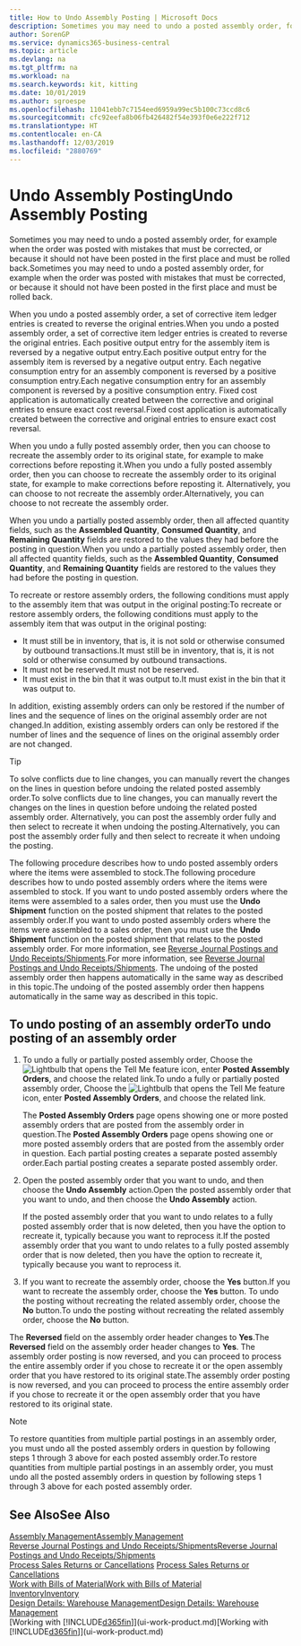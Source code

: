 ```yaml
---
title: How to Undo Assembly Posting | Microsoft Docs
description: Sometimes you may need to undo a posted assembly order, for example when the order was posted with mistakes that must be corrected, or because it should not have been posted in the first place and must be rolled back.
author: SorenGP
ms.service: dynamics365-business-central
ms.topic: article
ms.devlang: na
ms.tgt_pltfrm: na
ms.workload: na
ms.search.keywords: kit, kitting
ms.date: 10/01/2019
ms.author: sgroespe
ms.openlocfilehash: 11041ebb7c7154eed6959a99ec5b100c73ccd8c6
ms.sourcegitcommit: cfc92eefa8b06fb426482f54e393f0e6e222f712
ms.translationtype: HT
ms.contentlocale: en-CA
ms.lasthandoff: 12/03/2019
ms.locfileid: "2880769"
---
```

# <a name="undo-assembly-posting"></a><span data-ttu-id="0cfed-103">Undo Assembly Posting</span><span class="sxs-lookup"><span data-stu-id="0cfed-103">Undo Assembly Posting</span></span>
<span data-ttu-id="0cfed-104">Sometimes you may need to undo a posted assembly order, for example when the order was posted with mistakes that must be corrected, or because it should not have been posted in the first place and must be rolled back.</span><span class="sxs-lookup"><span data-stu-id="0cfed-104">Sometimes you may need to undo a posted assembly order, for example when the order was posted with mistakes that must be corrected, or because it should not have been posted in the first place and must be rolled back.</span></span>

<span data-ttu-id="0cfed-105">When you undo a posted assembly order, a set of corrective item ledger entries is created to reverse the original entries.</span><span class="sxs-lookup"><span data-stu-id="0cfed-105">When you undo a posted assembly order, a set of corrective item ledger entries is created to reverse the original entries.</span></span> <span data-ttu-id="0cfed-106">Each positive output entry for the assembly item is reversed by a negative output entry.</span><span class="sxs-lookup"><span data-stu-id="0cfed-106">Each positive output entry for the assembly item is reversed by a negative output entry.</span></span> <span data-ttu-id="0cfed-107">Each negative consumption entry for an assembly component is reversed by a positive consumption entry.</span><span class="sxs-lookup"><span data-stu-id="0cfed-107">Each negative consumption entry for an assembly component is reversed by a positive consumption entry.</span></span> <span data-ttu-id="0cfed-108">Fixed cost application is automatically created between the corrective and original entries to ensure exact cost reversal.</span><span class="sxs-lookup"><span data-stu-id="0cfed-108">Fixed cost application is automatically created between the corrective and original entries to ensure exact cost reversal.</span></span>  

<span data-ttu-id="0cfed-109">When you undo a fully posted assembly order, then you can choose to recreate the assembly order to its original state, for example to make corrections before reposting it.</span><span class="sxs-lookup"><span data-stu-id="0cfed-109">When you undo a fully posted assembly order, then you can choose to recreate the assembly order to its original state, for example to make corrections before reposting it.</span></span> <span data-ttu-id="0cfed-110">Alternatively, you can choose to not recreate the assembly order.</span><span class="sxs-lookup"><span data-stu-id="0cfed-110">Alternatively, you can choose to not recreate the assembly order.</span></span>  

<span data-ttu-id="0cfed-111">When you undo a partially posted assembly order, then all affected quantity fields, such as the **Assembled Quantity**, **Consumed Quantity**, and **Remaining Quantity** fields are restored to the values they had before the posting in question.</span><span class="sxs-lookup"><span data-stu-id="0cfed-111">When you undo a partially posted assembly order, then all affected quantity fields, such as the **Assembled Quantity**, **Consumed Quantity**, and **Remaining Quantity** fields are restored to the values they had before the posting in question.</span></span>  

<span data-ttu-id="0cfed-112">To recreate or restore assembly orders, the following conditions must apply to the assembly item that was output in the original posting:</span><span class="sxs-lookup"><span data-stu-id="0cfed-112">To recreate or restore assembly orders, the following conditions must apply to the assembly item that was output in the original posting:</span></span>  

-   <span data-ttu-id="0cfed-113">It must still be in inventory, that is, it is not sold or otherwise consumed by outbound transactions.</span><span class="sxs-lookup"><span data-stu-id="0cfed-113">It must still be in inventory, that is, it is not sold or otherwise consumed by outbound transactions.</span></span>  
-   <span data-ttu-id="0cfed-114">It must not be reserved.</span><span class="sxs-lookup"><span data-stu-id="0cfed-114">It must not be reserved.</span></span>  
-   <span data-ttu-id="0cfed-115">It must exist in the bin that it was output to.</span><span class="sxs-lookup"><span data-stu-id="0cfed-115">It must exist in the bin that it was output to.</span></span>  

<span data-ttu-id="0cfed-116">In addition, existing assembly orders can only be restored if the number of lines and the sequence of lines on the original assembly order are not changed.</span><span class="sxs-lookup"><span data-stu-id="0cfed-116">In addition, existing assembly orders can only be restored if the number of lines and the sequence of lines on the original assembly order are not changed.</span></span>  

> [!TIP]  
>  <span data-ttu-id="0cfed-117">To solve conflicts due to line changes, you can manually revert the changes on the lines in question before undoing the related posted assembly order.</span><span class="sxs-lookup"><span data-stu-id="0cfed-117">To solve conflicts due to line changes, you can manually revert the changes on the lines in question before undoing the related posted assembly order.</span></span> <span data-ttu-id="0cfed-118">Alternatively, you can post the assembly order fully and then select to recreate it when undoing the posting.</span><span class="sxs-lookup"><span data-stu-id="0cfed-118">Alternatively, you can post the assembly order fully and then select to recreate it when undoing the posting.</span></span>  

<span data-ttu-id="0cfed-119">The following procedure describes how to undo posted assembly orders where the items were assembled to stock.</span><span class="sxs-lookup"><span data-stu-id="0cfed-119">The following procedure describes how to undo posted assembly orders where the items were assembled to stock.</span></span> <span data-ttu-id="0cfed-120">If you want to undo posted assembly orders where the items were assembled to a sales order, then you must use the **Undo Shipment** function on the posted shipment that relates to the posted assembly order.</span><span class="sxs-lookup"><span data-stu-id="0cfed-120">If you want to undo posted assembly orders where the items were assembled to a sales order, then you must use the **Undo Shipment** function on the posted shipment that relates to the posted assembly order.</span></span> <span data-ttu-id="0cfed-121">For more information, see [Reverse Journal Postings and Undo Receipts/Shipments](finance-how-reverse-journal-posting.md).</span><span class="sxs-lookup"><span data-stu-id="0cfed-121">For more information, see [Reverse Journal Postings and Undo Receipts/Shipments](finance-how-reverse-journal-posting.md).</span></span> <span data-ttu-id="0cfed-122">The undoing of the posted assembly order then happens automatically in the same way as described in this topic.</span><span class="sxs-lookup"><span data-stu-id="0cfed-122">The undoing of the posted assembly order then happens automatically in the same way as described in this topic.</span></span>  

## <a name="to-undo-posting-of-an-assembly-order"></a><span data-ttu-id="0cfed-123">To undo posting of an assembly order</span><span class="sxs-lookup"><span data-stu-id="0cfed-123">To undo posting of an assembly order</span></span>  
1.  <span data-ttu-id="0cfed-124">To undo a fully or partially posted assembly order, Choose the ![Lightbulb that opens the Tell Me feature](media/ui-search/search_small.png "Tell me what you want to do") icon, enter **Posted Assembly Orders**, and choose the related link.</span><span class="sxs-lookup"><span data-stu-id="0cfed-124">To undo a fully or partially posted assembly order, Choose the ![Lightbulb that opens the Tell Me feature](media/ui-search/search_small.png "Tell me what you want to do") icon, enter **Posted Assembly Orders**, and choose the related link.</span></span>  

    <span data-ttu-id="0cfed-125">The **Posted Assembly Orders** page opens showing one or more posted assembly orders that are posted from the assembly order in question.</span><span class="sxs-lookup"><span data-stu-id="0cfed-125">The **Posted Assembly Orders** page opens showing one or more posted assembly orders that are posted from the assembly order in question.</span></span> <span data-ttu-id="0cfed-126">Each partial posting creates a separate posted assembly order.</span><span class="sxs-lookup"><span data-stu-id="0cfed-126">Each partial posting creates a separate posted assembly order.</span></span>  
2.  <span data-ttu-id="0cfed-127">Open the posted assembly order that you want to undo, and then choose the **Undo Assembly** action.</span><span class="sxs-lookup"><span data-stu-id="0cfed-127">Open the posted assembly order that you want to undo, and then choose the **Undo Assembly** action.</span></span>  

    <span data-ttu-id="0cfed-128">If the posted assembly order that you want to undo relates to a fully posted assembly order that is now deleted, then you have the option to recreate it, typically because you want to reprocess it.</span><span class="sxs-lookup"><span data-stu-id="0cfed-128">If the posted assembly order that you want to undo relates to a fully posted assembly order that is now deleted, then you have the option to recreate it, typically because you want to reprocess it.</span></span>  
3.  <span data-ttu-id="0cfed-129">If you want to recreate the assembly order, choose the **Yes** button.</span><span class="sxs-lookup"><span data-stu-id="0cfed-129">If you want to recreate the assembly order, choose the **Yes** button.</span></span> <span data-ttu-id="0cfed-130">To undo the posting without recreating the related assembly order, choose the **No** button.</span><span class="sxs-lookup"><span data-stu-id="0cfed-130">To undo the posting without recreating the related assembly order, choose the **No** button.</span></span>  

<span data-ttu-id="0cfed-131">The **Reversed** field on the assembly order header changes to **Yes**.</span><span class="sxs-lookup"><span data-stu-id="0cfed-131">The **Reversed** field on the assembly order header changes to **Yes**.</span></span> <span data-ttu-id="0cfed-132">The assembly order posting is now reversed, and you can proceed to process the entire assembly order if you chose to recreate it or the open assembly order that you have restored to its original state.</span><span class="sxs-lookup"><span data-stu-id="0cfed-132">The assembly order posting is now reversed, and you can proceed to process the entire assembly order if you chose to recreate it or the open assembly order that you have restored to its original state.</span></span>  

> [!NOTE]  
>  <span data-ttu-id="0cfed-133">To restore quantities from multiple partial postings in an assembly order, you must undo all the posted assembly orders in question by following steps 1 through 3 above for each posted assembly order.</span><span class="sxs-lookup"><span data-stu-id="0cfed-133">To restore quantities from multiple partial postings in an assembly order, you must undo all the posted assembly orders in question by following steps 1 through 3 above for each posted assembly order.</span></span>  

## <a name="see-also"></a><span data-ttu-id="0cfed-134">See Also</span><span class="sxs-lookup"><span data-stu-id="0cfed-134">See Also</span></span>  
[<span data-ttu-id="0cfed-135">Assembly Management</span><span class="sxs-lookup"><span data-stu-id="0cfed-135">Assembly Management</span></span>](assembly-assemble-items.md)  
[<span data-ttu-id="0cfed-136">Reverse Journal Postings and Undo Receipts/Shipments</span><span class="sxs-lookup"><span data-stu-id="0cfed-136">Reverse Journal Postings and Undo Receipts/Shipments</span></span>](finance-how-reverse-journal-posting.md)  
<span data-ttu-id="0cfed-137">[Process Sales Returns or Cancellations](sales-how-process-sales-returns-cancellations.md)  </span><span class="sxs-lookup"><span data-stu-id="0cfed-137">[Process Sales Returns or Cancellations](sales-how-process-sales-returns-cancellations.md)  </span></span>  
[<span data-ttu-id="0cfed-138">Work with Bills of Material</span><span class="sxs-lookup"><span data-stu-id="0cfed-138">Work with Bills of Material</span></span>](inventory-how-work-BOMs.md)  
[<span data-ttu-id="0cfed-139">Inventory</span><span class="sxs-lookup"><span data-stu-id="0cfed-139">Inventory</span></span>](inventory-manage-inventory.md)  
[<span data-ttu-id="0cfed-140">Design Details: Warehouse Management</span><span class="sxs-lookup"><span data-stu-id="0cfed-140">Design Details: Warehouse Management</span></span>](design-details-warehouse-management.md)  
<span data-ttu-id="0cfed-141">[Working with [!INCLUDE[d365fin](includes/d365fin_md.md)]](ui-work-product.md)</span><span class="sxs-lookup"><span data-stu-id="0cfed-141">[Working with [!INCLUDE[d365fin](includes/d365fin_md.md)]](ui-work-product.md)</span></span>
